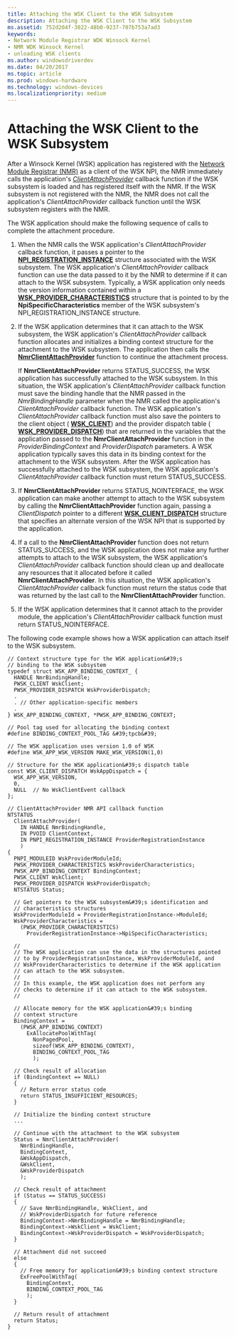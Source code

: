 ```yaml
---
title: Attaching the WSK Client to the WSK Subsystem
description: Attaching the WSK Client to the WSK Subsystem
ms.assetid: 752d204f-3022-48b0-9237-707b753a7ad3
keywords:
- Network Module Registrar WDK Winsock Kernel
- NMR WDK Winsock Kernel
- unloading WSK clients
ms.author: windowsdriverdev
ms.date: 04/20/2017
ms.topic: article
ms.prod: windows-hardware
ms.technology: windows-devices
ms.localizationpriority: medium
---
```


# Attaching the WSK Client to the WSK Subsystem


After a Winsock Kernel (WSK) application has registered with the [Network Module Registrar (NMR)](network-module-registrar2.md) as a client of the WSK NPI, the NMR immediately calls the application's [*ClientAttachProvider*](https://msdn.microsoft.com/library/windows/hardware/ff544903) callback function if the WSK subsystem is loaded and has registered itself with the NMR. If the WSK subsystem is not registered with the NMR, the NMR does not call the application's *ClientAttachProvider* callback function until the WSK subsystem registers with the NMR.

The WSK application should make the following sequence of calls to complete the attachment procedure.

1.  When the NMR calls the WSK application's *ClientAttachProvider* callback function, it passes a pointer to the [**NPI\_REGISTRATION\_INSTANCE**](https://msdn.microsoft.com/library/windows/hardware/ff568815) structure associated with the WSK subsystem. The WSK application's *ClientAttachProvider* callback function can use the data passed to it by the NMR to determine if it can attach to the WSK subsystem. Typically, a WSK application only needs the version information contained within a [**WSK\_PROVIDER\_CHARACTERISTICS**](https://msdn.microsoft.com/library/windows/hardware/ff571172) structure that is pointed to by the **NpiSpecificCharacteristics** member of the WSK subsystem's NPI\_REGISTRATION\_INSTANCE structure.

2.  If the WSK application determines that it can attach to the WSK subsystem, the WSK application's *ClientAttachProvider* callback function allocates and initializes a binding context structure for the attachment to the WSK subsystem. The application then calls the [**NmrClientAttachProvider**](https://msdn.microsoft.com/library/windows/hardware/ff568770) function to continue the attachment process.

    If **NmrClientAttachProvider** returns STATUS\_SUCCESS, the WSK application has successfully attached to the WSK subsystem. In this situation, the WSK application's *ClientAttachProvider* callback function must save the binding handle that the NMR passed in the *NmrBindingHandle* parameter when the NMR called the application's *ClientAttachProvider* callback function. The WSK application's *ClientAttachProvider* callback function must also save the pointers to the client object ( [**WSK\_CLIENT**](https://msdn.microsoft.com/library/windows/hardware/ff571155)) and the provider dispatch table ( [**WSK\_PROVIDER\_DISPATCH**](https://msdn.microsoft.com/library/windows/hardware/ff571175)) that are returned in the variables that the application passed to the **NmrClientAttachProvider** function in the *ProviderBindingContext* and *ProviderDispatch* parameters. A WSK application typically saves this data in its binding context for the attachment to the WSK subsystem. After the WSK application has successfully attached to the WSK subsystem, the WSK application's *ClientAttachProvider* callback function must return STATUS\_SUCCESS.

3.  If **NmrClientAttachProvider** returns STATUS\_NOINTERFACE, the WSK application can make another attempt to attach to the WSK subsystem by calling the **NmrClientAttachProvider** function again, passing a *ClientDispatch* pointer to a different [**WSK\_CLIENT\_DISPATCH**](https://msdn.microsoft.com/library/windows/hardware/ff571159) structure that specifies an alternate version of the WSK NPI that is supported by the application.

4.  If a call to the **NmrClientAttachProvider** function does not return STATUS\_SUCCESS, and the WSK application does not make any further attempts to attach to the WSK subsystem, the WSK application's *ClientAttachProvider* callback function should clean up and deallocate any resources that it allocated before it called **NmrClientAttachProvider**. In this situation, the WSK application's *ClientAttachProvider* callback function must return the status code that was returned by the last call to the **NmrClientAttachProvider** function.

5.  If the WSK application determines that it cannot attach to the provider module, the application's *ClientAttachProvider* callback function must return STATUS\_NOINTERFACE.

The following code example shows how a WSK application can attach itself to the WSK subsystem.

```
// Context structure type for the WSK application&#39;s
// binding to the WSK subsystem
typedef struct WSK_APP_BINDING_CONTEXT_ {
  HANDLE NmrBindingHandle;
  PWSK_CLIENT WskClient;
  PWSK_PROVIDER_DISPATCH WskProviderDispatch;
  .
  . // Other application-specific members
  .
} WSK_APP_BINDING_CONTEXT, *PWSK_APP_BINDING_CONTEXT;

// Pool tag used for allocating the binding context
#define BINDING_CONTEXT_POOL_TAG &#39;tpcb&#39;

// The WSK application uses version 1.0 of WSK
#define WSK_APP_WSK_VERSION MAKE_WSK_VERSION(1,0)

// Structure for the WSK application&#39;s dispatch table
const WSK_CLIENT_DISPATCH WskAppDispatch = {
  WSK_APP_WSK_VERSION,
  0,
  NULL  // No WskClientEvent callback
};

// ClientAttachProvider NMR API callback function
NTSTATUS
  ClientAttachProvider(
    IN HANDLE NmrBindingHandle,
    IN PVOID ClientContext,
    IN PNPI_REGISTRATION_INSTANCE ProviderRegistrationInstance
    )
{
  PNPI_MODULEID WskProviderModuleId;
  PWSK_PROVIDER_CHARACTERISTICS WskProviderCharacteristics;
  PWSK_APP_BINDING_CONTEXT BindingContext;
  PWSK_CLIENT WskClient;
  PWSK_PROVIDER_DISPATCH WskProviderDispatch;
  NTSTATUS Status;

  // Get pointers to the WSK subsystem&#39;s identification and
  // characteristics structures
  WskProviderModuleId = ProviderRegistrationInstance->ModuleId;
  WskProviderCharacteristics =
    (PWSK_PROVIDER_CHARACTERISTICS)
      ProviderRegistrationInstance->NpiSpecificCharacteristics;

  //
  // The WSK application can use the data in the structures pointed
  // to by ProviderRegistrationInstance, WskProviderModuleId, and
  // WskProviderCharacteristics to determine if the WSK application
  // can attach to the WSK subsystem.
  //
  // In this example, the WSK application does not perform any
  // checks to determine if it can attach to the WSK subsystem.
  //

  // Allocate memory for the WSK application&#39;s binding
  // context structure
  BindingContext =
    (PWSK_APP_BINDING_CONTEXT)
      ExAllocatePoolWithTag(
        NonPagedPool,
        sizeof(WSK_APP_BINDING_CONTEXT),
        BINDING_CONTEXT_POOL_TAG
        );

  // Check result of allocation
  if (BindingContext == NULL)
  {
    // Return error status code
    return STATUS_INSUFFICIENT_RESOURCES;
  }

  // Initialize the binding context structure
  ...
 
  // Continue with the attachment to the WSK subsystem
  Status = NmrClientAttachProvider(
    NmrBindingHandle,
    BindingContext,
    &WskAppDispatch,
    &WskClient,
    &WskProviderDispatch
    );

  // Check result of attachment
  if (Status == STATUS_SUCCESS)
  {
    // Save NmrBindingHandle, WskClient, and
    // WskProviderDispatch for future reference
    BindingContext->NmrBindingHandle = NmrBindingHandle;
    BindingContext->WskClient = WskClient;
    BindingContext->WskProviderDispatch = WskProviderDispatch;
  }

  // Attachment did not succeed
  else
  {
    // Free memory for application&#39;s binding context structure
    ExFreePoolWithTag(
      BindingContext,
      BINDING_CONTEXT_POOL_TAG
      );
  }

  // Return result of attachment
  return Status;
}
```

 

 





